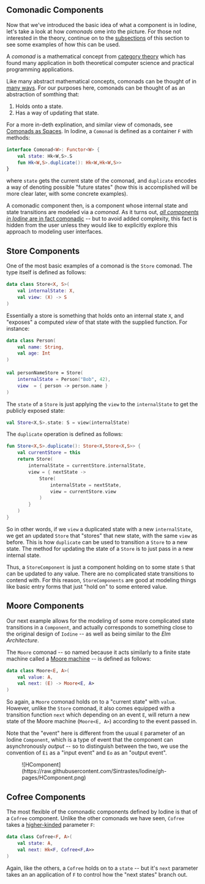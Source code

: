 

Comonadic Components
--------------------

Now that we've introduced the basic idea of what a component is in Iodine, let's take a look at how _comonads_ ome into the picture. For those not interested in the theory, continue on to the [subsections](#store-components) of this section to see some examples of how this can be used.

A _comonad_ is a mathematical concept from [category theory]() which has found many application in both theoretical computer science and practical programming applications.

Like many abstract mathematical concepts, comonads can be thought of in [many ways](https://en.wikipedia.org/wiki/Blind_men_and_an_elephant). For our purposes here, comonads can be thought of as an abstraction of somthing that:

  1. Holds onto a state.
  2. Has a way of updating that state.
  
For a more in-deth explination, and similar view of comonads, see [Comonads as Spaces](https://blog.functorial.com/posts/2016-08-07-Comonads-As-Spaces.html). In Iodine, a `Comonad` is defined as a container `F` with methods:

```kotlin
interface Comonad<W>: Functor<W> {
    val state: Hk<W,S>.S
    fun Hk<W,S>.duplicate(): Hk<W,Hk<W,S>>
}
```

where `state` gets the current state of the comonad, and `duplicate` encodes a way of denoting possible "future states" (how this is accomplished will be more clear later, with some concrete examples).

A comonadic component then, is a component whose internal state and state transitions are modeled via a _comonad_. As it turns out, [_all components in Iodine_ are in fact comonadic](#cofree-components) -- but to avoid added complexity, this fact is hidden from the user unless they would like to explicitly explore this approach to modeling user interfaces.

Store Components
----------------

One of the most basic examples of a comonad is the `Store` comonad. The type itself is defined as follows:

```kotlin
data class Store<X, S>(
    val internalState: X,
    val view: (X) -> S
)
```

Essentially a store is something that holds onto an internal state `X`, and "exposes" a computed _view_ of that state with the supplied function. For instance:

```kotlin
data class Person(
    val name: String,
    val age: Int
)

val personNameStore = Store(
    internalState = Person("Bob", 42),
    view  = { person -> person.name }
)
```

The `state` of a `Store` is just applying the `view` to the `internalState` to get the publicly exposed state:

```kotlin
val Store<X,S>.state: S = view(internalState)
```

The `duplicate` operation is defined as follows:

```kotlin
fun Store<X,S>.duplicate(): Store<X,Store<X,S>> {
    val currentStore = this
    return Store(
        internalState = currentStore.internalState,
        view = { nextState -> 
            Store(
                internalState = nextState,
                view = currentStore.view
            )
        }
    )
}
```

So in other words, if we `view` a duplicated state with a new `internalState`, we get an updated `Store` that "stores" that new state, with the same `view` as before. This is how `duplicate` can be used to transition a `Store` to a new state. The method for updating the state of a `Store` is to just pass in a new internal state.

Thus, a `StoreComponent` is just a component holding on to some state `S` that can be updated to any value. There are no complicated state transitions to contend with. For this reason, `StoreComponents` are good at modeling things like basic entry forms that just "hold on" to some entered value.

Moore Components
----------------

Our next example allows for the modeling of some more complicated state transitions in a `Component`, and actually corresponds to something close to the original design of `Iodine` -- as well as being similar to the _Elm Architecture_. 

The `Moore` comonad -- so named because it acts similarly to a finite state machine called a [Moore machine](https://en.wikipedia.org/wiki/Moore_machine) -- is defined as follows:

```kotlin
data class Moore<E, A>(
    val value: A,
    val next: (E) -> Moore<E, A>
)
```

So again, a `Moore` comonad holds on to a "current state" with `value`. However, unlike the `Store` comonad, it also comes equipped with a transition function `next` which depending on an event `E`, will return a new state of the Moore machine (`Moore<E, A>`) according to the event
passed in.

Note that the "event" here is different from the usual `E` parameter of an Iodine `Component`, which is a type of event that the component can asynchronously _output_ -- so to distinguish between the two, we use the convention of `Ei` as a "input event" and `Eo` as an "output event".

<figure markdown>
  ![HComponent](https://raw.githubusercontent.com/Sintrastes/Iodine/gh-pages/HComponent.png)
</figure>

Cofree Components
----------------

The most flexible of the comonadic components defined by Iodine is that of a `Cofree` component. Unlike the other comonads we have seen, `Cofree` takes a [higher-kinded](../additional/higher_kinds_in_kotlin.md) parameter `F`:

```kotlin
data class Cofree<F, A>(
    val state: A,
    val next: Hk<F, Cofree<F,A>>
)
```

Again, like the others, a `Cofree` holds on to a `state` -- but it's `next` parameter takes an an application of `F` to control how the "next states" branch out.


